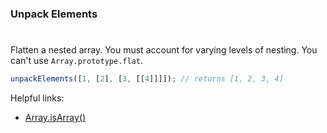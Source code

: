 ### Unpack Elements

#

Flatten a nested array. You must account for varying levels of nesting. You can't use `Array.prototype.flat`.

```javascript
unpackElements([1, [2], [3, [[4]]]]); // returns [1, 2, 3, 4]
```

Helpful links:

- [Array.isArray()](https://developer.mozilla.org/en-US/docs/Web/JavaScript/Reference/Global_Objects/Array/isArray)
